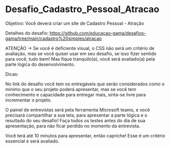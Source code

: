 # Desafio_Cadastro_Pessoal_Atracao
Objetivo: Você deverá criar um site de Cadastro Pessoal - Atração 

Detalhes do desafio: https://github.com/educacao-gama/desafios-gama/tree/main/cadastro%20simples/atracao  

ATENÇÃO -> Se você é deficiente visual, o CSS não será um critério de avaliação, mas se você quiser usar em seu desafio, se isso fizer sentido para você, tudo bem! Mas fique tranquilo(a), você será avaliado(a) pela parte lógica do desenvolvimento.

Dicas:

No link do desafio você tem os entregáveis que serão considerados como o mínimo que o seu projeto poderá apresentar, mas se você tem conhecimento e capacidade para entregar mais, sinta-se livre para incrementar o projeto. 

O painel de entrevistas será pela ferramenta Microsoft teams, e você precisará compartilhar a sua tela, para apresentar a parte lógica e o resultado do seu desafio! Faça todos os testes antes do dia de sua apresentação, para não ficar perdido no momento da entrevista.

Você terá até 10 minutos para apresentar, então capriche! Esse é um critério essencial e será avaliado.
